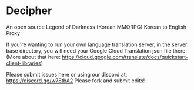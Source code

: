 # Decipher
An open source Legend of Darkness (Korean MMORPG) Korean to English Proxy


If you're wanting to run your own language translation server, in the server base directory, you will need your Google Cloud Translation
json file there. (More about that here: https://cloud.google.com/translate/docs/quickstart-client-libraries)

Please submit issues here or using our discord at: https://discord.gg/w78tbA2
Please fork and submit edits!
